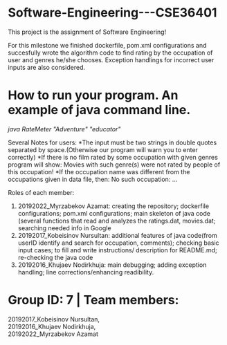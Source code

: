 # Software-Engineering---CSE36401

This project is the assignment of Software Engineering! 
    
For this milestone we finished dockerfile, pom.xml configurations and succesfully wrote the algorithm code to find rating by the occupation of user and genres he/she chooses. Exception handlings for incorrect user inputs are also considered.

# How to run your program. An example of java command line.

*java RateMeter "Adventure" "educator"*

Several Notes for users:
*The input must be two strings in double quotes separated by space.(Otherwise our program will warn you to enter correctly)
*If there is no film rated by some occupation with given genres program will show: Movies with such genre(s) were not rated by people of this occupation!
*If the occupation name was different from the occupations given in data file, then: No such occupation: ...

Roles of each member:
1) 20192022_Myrzabekov Azamat: creating the repository; dockerfile configurations; pom.xml configurations; main skeleton of java code (several functions that read and analyzes the ratings.dat, movies.dat; searching needed info in Google
2) 20192017_Kobeisinov Nursultan: additional features of java code(from userID identify and search for occupation, comments); checking basic input cases; to fill and write instructions/ description for README.md; re-checking the java code
3) 20192016_Khujaev Nodirkhuja: main debugging; adding exception handling; line corrections/enhancing readibility.

# Group ID: 7 | Team members: 

20192017_Kobeisinov Nursultan, <br/>
20192016_Khujaev Nodirkhuja, <br/>
20192022_Myrzabekov Azamat
